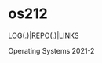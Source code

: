# os212
[LOG](TXT/mylog.txt)(.)|[REPO](https://github.com/tantraluhur/os212)(.)|[LINKS](links.md)

Operating Systems 2021-2

